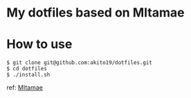 # My dotfiles based on MItamae

# How to use
```
$ git clone git@github.com:akito19/dotfiles.git
$ cd dotfiles
$ ./install.sh
```

ref: [MItamae](https://github.com/k0kubun/mitamae)
